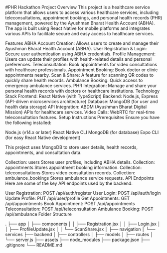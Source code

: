 #PHR Hackathon Project
Overview
This project is a healthcare service platform that allows users to access various healthcare services, including teleconsultations, appointment bookings, and personal health records (PHR) management, powered by the Ayushman Bharat Health Account (ABHA). The app is built using React Native for mobile platforms and integrates various APIs to facilitate secure and easy access to healthcare services.

Features
ABHA Account Creation: Allows users to create and manage their Ayushman Bharat Health Account (ABHA).
User Registration & Login: Secure user authentication using ABHA credentials.
Profile Management: Users can update their profiles with health-related details and personal preferences.
Teleconsultation: Book appointments for video consultations with healthcare professionals.
Appointment Booking: Book doctor or clinic appointments nearby.
Scan & Share: A feature for scanning QR codes to quickly share health records.
Ambulance Booking: Quick access to emergency ambulance services.
PHR Integration: Manage and share your personal health records with doctors or healthcare institutions.
Technology Stack
Frontend: React Native (with TypeScript)
Backend: Node.js, Express (API-driven microservices architecture)
Database: MongoDB (for user and health data storage)
API Integration: ABDM (Ayushman Bharat Digital Mission) APIs for healthcare services.
Video Calls: WebRTC for real-time teleconsultation features.
Setup Instructions
Prerequisites
Ensure you have the following installed:

Node.js (v14.x or later)
React Native CLI
MongoDB (for database)
Expo CLI (for easy React Native development)

This project uses MongoDB to store user details, health records, appointments, and consultation data.

Collection: users
Stores user profiles, including ABHA details.
Collection: appointments
Stores appointment booking information.
Collection: teleconsultations
Stores video consultation records.
Collection: ambulance_bookings
Stores ambulance service requests.
API Endpoints
Here are some of the key API endpoints used by the backend:

User Registration: POST /api/auth/register
User Login: POST /api/auth/login
Update Profile: PUT /api/user/profile
Get Appointments: GET /api/appointments
Book Appointment: POST /api/appointments
Teleconsultation: POST /api/teleconsultation
Ambulance Booking: POST /api/ambulance
Folder Structure

.
├── app
│   ├── components
│   │   ├── Registration.jsx
│   │   ├── Login.jsx
│   │   ├── ProfileUpdate.jsx
│   │   └── ScanShare.jsx
│   ├── navigation
│   └── services
├── backend
│   ├── controllers
│   ├── models
│   ├── routes
│   └── server.js
├── assets
├── node_modules
├── package.json
├── .gitignore
└── README.md


